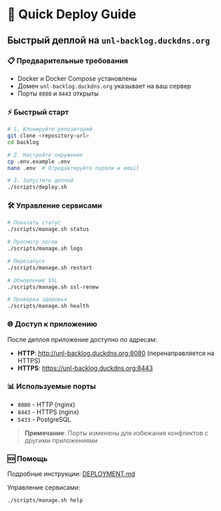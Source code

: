 # 🚀 Quick Deploy Guide

## Быстрый деплой на `unl-backlog.duckdns.org`

### 📋 Предварительные требования
- Docker и Docker Compose установлены
- Домен `unl-backlog.duckdns.org` указывает на ваш сервер
- Порты `8080` и `8443` открыты

### ⚡ Быстрый старт

```bash
# 1. Клонируйте репозиторий
git clone <repository-url>
cd backlog

# 2. Настройте окружение
cp .env.example .env
nano .env  # Отредактируйте пароли и email

# 3. Запустите деплой
./scripts/deploy.sh
```

### 🛠️ Управление сервисами

```bash
# Показать статус
./scripts/manage.sh status

# Просмотр логов
./scripts/manage.sh logs

# Перезапуск
./scripts/manage.sh restart

# Обновление SSL
./scripts/manage.sh ssl-renew

# Проверка здоровья
./scripts/manage.sh health
```

### 🌐 Доступ к приложению

После деплоя приложение доступно по адресам:
- **HTTP**: http://unl-backlog.duckdns.org:8080 (перенаправляется на HTTPS)
- **HTTPS**: https://unl-backlog.duckdns.org:8443

### 📊 Используемые порты

- `8080` - HTTP (nginx)
- `8443` - HTTPS (nginx)  
- `5433` - PostgreSQL

> **Примечание**: Порты изменены для избежания конфликтов с другими приложениями

### 🆘 Помощь

Подробные инструкции: [DEPLOYMENT.md](DEPLOYMENT.md)

Управление сервисами:
```bash
./scripts/manage.sh help
``` 
